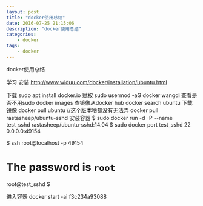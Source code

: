 ```yaml
---
layout: post
title: "docker使用总结"
date: 2016-07-25 21:15:06 
description: "docker使用总结"
categories: 
    - docker
tags:
    - docker
---
```


docker使用总结

<!--more-->

学习 安装 http://www.widuu.com/docker/installation/ubuntu.html

下载
sudo apt install docker.io
赋权
sudo usermod -aG docker wangdi
查看是否不用sudo
docker images
查镜像从docker hub 
docker search ubuntu
下载镜像
docker pull ubuntu //这个版本啥都没有无法弄
docker pull rastasheep/ubuntu-sshd
安装容器
$ sudo docker run -d -P --name test_sshd rastasheep/ubuntu-sshd:14.04
$ sudo docker port test_sshd 22
  0.0.0.0:49154

$ ssh root@localhost -p 49154
# The password is `root`
root@test_sshd $

进入容器
docker start -ai f3c234a93088